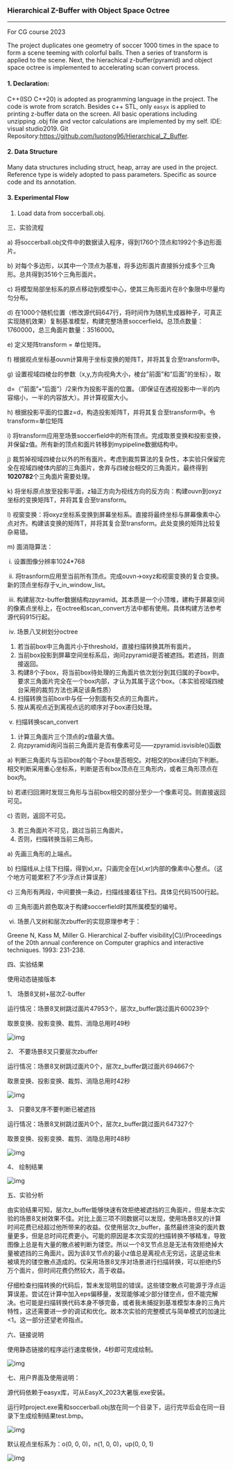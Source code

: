 ### Hierarchical Z-Buffer with Object Space Octree

---

For CG course 2023

The project duplicates one geometry of soccer 1000 times in the space to form a scene teeming with colorful balls. Then a series of transform is applied to the scene. Next, the hierachical z-buffer(pyramid) and object space octree is implemented to accelerating scan convert process.

#### 1. Declaration:

C++(ISO C++20) is adopted as programming language in the project. The code is wrote from scratch. Besides c++ STL, only `easyx` is applied to printing z-buffer data on the screen. All basic operations including unzipping .obj file and vector calculations are implemented by my self. IDE: visual studio2019.  Git Repository:https://github.com/luotong96/Hierarchical_Z_Buffer.

#### 2. Data Structure

Many data structures including struct, heap, array are used in the project. Reference type is widely adopted to pass parameters. Specific as source code and its annotation.

#### 3. Experimental Flow

1. Load data from soccerball.obj.

三、实验流程

a)   将soccerball.obj文件中的数据读入程序，得到1760个顶点和1992个多边形面片。

b)   对每个多边形，以其中一个顶点为基准，将多边形面片直接拆分成多个三角形。总共得到3516个三角形面片。

c)   将模型局部坐标系的原点移动到模型中心，使其三角形面片在8个象限中尽量均匀分布。

d)   在1000个随机位置（修改源代码647行，将时间作为随机生成器种子，可真正实现随机效果）复制基准模型，构建完整场景soccerfield。总顶点数量：1760000，总三角面片数量：3516000。

e)   定义矩阵transform = 单位矩阵。

f)    根据视点坐标基ouvn计算用于坐标变换的矩阵T，并将其复合至transform中。

g)   设置视域四棱台的参数（x,y,方向视角大小，棱台”前面”和”后面”的坐标），取

d=（”前面”+“后面“）/2来作为投影平面的位置。（即保证在透视投影中一半的内容缩小，一半的内容放大）。并计算视窗大小。

h)   根据投影平面的位置z=d，构造投影矩阵T，并将其复合至transform中。令transform=单位矩阵

i)    将transform应用至场景soccerfield中的所有顶点。完成取景变换和投影变换，并保留z值。所有新的顶点和面片转移到mypipeline数据结构中。

j)    裁剪掉视域四棱台以外的所有面片。考虑到裁剪算法的复杂性，本实验只保留完全在视域四棱体内部的三角面片，舍弃与四棱台相交的三角面片。最终得到**1020782**个三角面片需要处理。

k)   将坐标原点放至投影平面，z轴正方向为视线方向的反方向：构建ouvn到oxyz坐标的变换矩阵T，并将其复合至transform。

l)    视窗变换：将oxyz坐标系变换到屏幕坐标系。直接将最终坐标与屏幕像素中心点对齐。构建该变换的矩阵T，并将其复合至transform。此处变换的矩阵比较复杂易错。

m)  面消隐算法：

​         i.     设置图像分辨率1024*768

​        ii.     将trasnform应用至当前所有顶点。完成ouvn->oxyz和视窗变换的复合变换。新的顶点坐标存于v_in_window_list。

​        iii.     构建层次z-buffer数据结构zpyramid。其本质是一个小顶堆，建构于屏幕空间的像素点坐标上，在octree和scan_convert方法中都有使用。具体构建方法参考源代码915行起。

​        iv.     场景八叉树划分octree

1. 若当前box中三角面片小于threshold，直接扫描转换其所有面片。
2. 当前box投影到屏幕空间坐标系后，询问zpyramid是否被遮挡。若遮挡，则直接返回。
3. 构建8个子box，将当前box待处理的三角面片依次划分到其归属的子box中。要求三角面片完全在一个box内部，才认为其属于这个box。（本实验视域四棱台采用的裁剪方法也满足该条性质）
4. 扫描转换当前box中与任一分割面有交点的三角面片。
5. 按从离视点近到离视点远的顺序对子box递归处理。

​        v.     扫描转换scan_convert

1. 计算三角面片三个顶点的z值最大值。
2. 向zpyramid询问当前三角面片是否有像素可见——zpyramid.isvisible()函数

a)   判断三角面片与当前box的每个子box是否相交。对相交的box递归向下判断。相交判断采用重心坐标系，判断是否有box顶点在三角形内，或者三角形顶点在box内。

b)   若递归回溯时发现三角形与当前box相交的部分至少一个像素可见。则直接返回可见。

c)   否则，返回不可见。

3. 若三角面片不可见，跳过当前三角面片。
4. 否则，扫描转换当前三角形。

a)   先画三角形的上端点。

b)   扫描线从上往下扫描，得到xl,xr。只画完全在[xl,xr]内部的像素中心整点。（这个地方可能累积了不少浮点计算误差）

c)   三角形有两段，中间要换一条边，扫描线接着往下扫。具体见代码1500行起。

d)   三角形面片颜色取决于构建soccerfield时其所属模型的编号。

​        vi.     场景八叉树和层次zbuffer的实现原理参考于：

Greene N, Kass M, Miller G. Hierarchical Z-buffer visibility[C]//Proceedings of the 20th annual conference on Computer graphics and interactive techniques. 1993: 231-238.

四、实验结果

使用动态链接版本

1、 场景8叉树+层次Z-buffer

运行情况：场景8叉树跳过面片47953个，层次z_buffer跳过面片600239个

取景变换、投影变换、裁剪、消隐总用时49秒

![img](file:///C:/Users/luotong/AppData/Local/Temp/msohtmlclip1/01/clip_image002.png)

2、 不要场景8叉只要层次zbuffer

运行情况：场景8叉树跳过面片0个，层次z_buffer跳过面片694667个

取景变换、投影变换、裁剪、消隐总用时42秒

![img](file:///C:/Users/luotong/AppData/Local/Temp/msohtmlclip1/01/clip_image004.png)

3、 只要8叉序不要判断已被遮挡

运行情况：场景8叉树跳过面片0个，层次z_buffer跳过面片647327个

取景变换、投影变换、裁剪、消隐总用时48秒

![img](file:///C:/Users/luotong/AppData/Local/Temp/msohtmlclip1/01/clip_image006.png)

4、 绘制结果

![img](file:///C:/Users/luotong/AppData/Local/Temp/msohtmlclip1/01/clip_image008.jpg)

五、实验分析

由实验结果可知，层次z_buffer能够快速有效拒绝被遮挡的三角面片。但是本次实验的场景8叉树效果不佳。对比上面三项不同数据可以发现，使用场景8叉的计算时间花费已经超过他所带来的收益。仅使用层次z_buffer，虽然最终渲染的面片数量更多，但是总时间花费更小。可能的原因是本次实现的扫描转换不够精准，导致图像上总是有大量的散点被判断为镂空。所以一个8叉节点总是无法有效拒绝掉大量被遮挡的三角面片。因为该8叉节点的最小z值总是离视点无穷远，这是这些未被填充的镂空散点造成的。仅采用场景8叉序对场景进行扫描转换，可以拒绝约5万个面片，但时间花费仍然较大，高于收益。

​    仔细检查扫描转换的代码后，暂未发现明显的错误。这些镂空散点可能源于浮点运算误差。尝试在计算中加入eps偏移量，发现能够减少部分镂空点，但不能完解决。也可能是扫描转换代码本身不够完备，或者我未捕捉到基准模型本身的三角片特性，这还需要进一步的调试和优化。故本次实验的完整模式与简单模式的加速比<1。这一部分还望老师指点。

六、链接说明

使用静态链接的程序运行速度极快，4秒即可完成绘制。

![img](file:///C:/Users/luotong/AppData/Local/Temp/msohtmlclip1/01/clip_image010.png)

七、用户界面及使用说明：

源代码依赖于easyx库，可从EasyX_2023大暑版.exe安装。

运行时project.exe需和soccerball.obj放在同一个目录下，运行完毕后会在同一目录下生成绘制结果test.bmp。

![img](file:///C:/Users/luotong/AppData/Local/Temp/msohtmlclip1/01/clip_image012.png)

默认视点坐标系为：o(0, 0, 0)，n(1, 0, 0)，up(0, 0, 1)

![img](file:///C:/Users/luotong/AppData/Local/Temp/msohtmlclip1/01/clip_image014.png)

 

 
